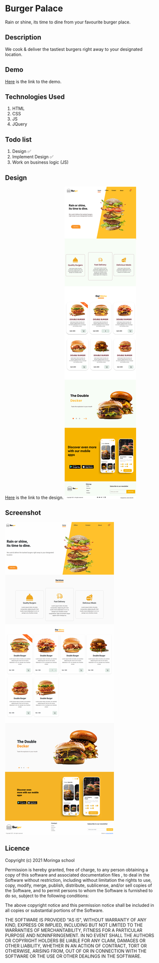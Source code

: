 # Burger Palace
Rain or shine, its time to dine from your favourite burger place.

## Description
We cook & deliver the tastiest burgers  right away to your designated location.

## Demo
[Here](james-muriithi.github.io/burger-palace) is the link to the demo.

## Technologies Used
1. HTML
1. CSS
1. JS
1. JQuery

## Todo list
1. Design ✅ 
1. Implement Design ✅ 
1. Work on business logic (JS)

## Design
[Here](https://www.figma.com/proto/6zvFPf6AkHpREI1ArA259k/Burger-Palace?node-id=2%3A2&scaling=min-zoom) is the link to the design.
![Design](./screenshots/design.png)

## Screenshot
![Screenshot](./screenshots/screenshot.png)

## Licence
Copyright (c) 2021 Moringa school

Permission is hereby granted, free of charge, to any person obtaining a copy of this software and associated documentation files , to deal in the Software without restriction, including without limitation the rights to use, copy, modify, merge, publish, distribute, sublicense, and/or sell copies of the Software, and to permit persons to whom the Software is furnished to do so, subject to the following conditions:

The above copyright notice and this permission notice shall be included in all copies or substantial portions of the Software.

THE SOFTWARE IS PROVIDED "AS IS", WITHOUT WARRANTY OF ANY KIND, EXPRESS OR IMPLIED, INCLUDING BUT NOT LIMITED TO THE WARRANTIES OF MERCHANTABILITY, FITNESS FOR A PARTICULAR PURPOSE AND NONINFRINGEMENT. IN NO EVENT SHALL THE AUTHORS OR COPYRIGHT HOLDERS BE LIABLE FOR ANY CLAIM, DAMAGES OR OTHER LIABILITY, WHETHER IN AN ACTION OF CONTRACT, TORT OR OTHERWISE, ARISING FROM, OUT OF OR IN CONNECTION WITH THE SOFTWARE OR THE USE OR OTHER DEALINGS IN THE SOFTWARE.